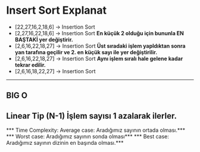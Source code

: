 # Insert Sort Explanat

 - [22,27,16,2,18,6] -> Insertion Sort
 - [2,27,16,22,18,6] -> Insertion Sort  **En küçük 2 olduğu için bununla EN BAŞTAKİ yer değiştirir.**
 - [2,6,16,22,18,27] -> Insertion Sort  **Üst sıradaki işlem yapldıktan sonra yan tarafına geçilir ve 2. en küçük sayı ile yer değiştirilir.**
 - [2,6,16,22,18,27] -> Insertion Sort  **Aynı işlem sıralı hale gelene kadar tekrar edilir.**
 - [2,6,16,18,22,27] -> Insertion Sort

-------------------------------------------------------------------------------------------------------------------------------------
## BIG O 
Linear Tip (N-1)
İşlem sayısı 1 azalarak ilerler.
----------------------------------------------------------------
*** Time Complexity: Average case: Aradığımız sayının ortada olması.***
*** Worst case: Aradığımız sayının sonda olması*** 
*** Best case: Aradığımız sayının dizinin en başında olması.***
